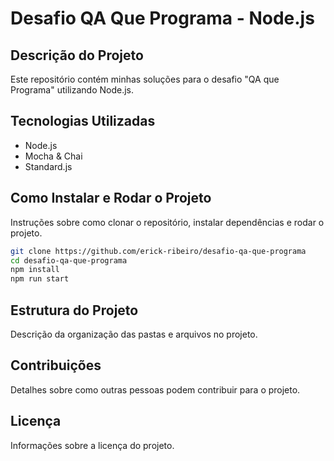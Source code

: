 # Desafio QA Que Programa - Node.js

## Descrição do Projeto
Este repositório contém minhas soluções para o desafio "QA que Programa" utilizando Node.js.

## Tecnologias Utilizadas
- Node.js
- Mocha & Chai
- Standard.js

## Como Instalar e Rodar o Projeto
Instruções sobre como clonar o repositório, instalar dependências e rodar o projeto.

```bash
git clone https://github.com/erick-ribeiro/desafio-qa-que-programa
cd desafio-qa-que-programa
npm install
npm run start 
```

## Estrutura do Projeto
Descrição da organização das pastas e arquivos no projeto.

## Contribuições
Detalhes sobre como outras pessoas podem contribuir para o projeto.

## Licença
Informações sobre a licença do projeto.
